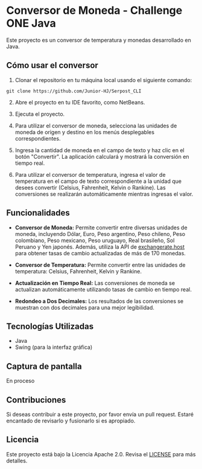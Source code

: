 # Conversor de Moneda - Challenge ONE Java

Este proyecto es un conversor de temperatura y monedas desarrollado en Java.

## Cómo usar el conversor

1. Clonar el repositorio en tu máquina local usando el siguiente comando:

```
git clone https://github.com/Junior-HJ/Serpost_CLI
```

2. Abre el proyecto en tu IDE favorito, como NetBeans.

3. Ejecuta el proyecto.

4. Para utilizar el conversor de moneda, selecciona las unidades de moneda de origen y destino en los menús desplegables correspondientes.

5. Ingresa la cantidad de moneda en el campo de texto y haz clic en el botón "Convertir". La aplicación calculará y mostrará la conversión en tiempo real.

6. Para utilizar el conversor de temperatura, ingresa el valor de temperatura en el campo de texto correspondiente a la unidad que desees convertir (Celsius, Fahrenheit, Kelvin o Rankine). Las conversiones se realizarán automáticamente mientras ingresas el valor.

## Funcionalidades

- **Conversor de Moneda:** Permite convertir entre diversas unidades de moneda, incluyendo Dólar, Euro, Peso argentino, Peso chileno, Peso colombiano, Peso mexicano, Peso uruguayo, Real brasileño, Sol Peruano y Yen japonés. Además, utiliza la API de [exchangerate.host](https://exchangerate.host/) para obtener tasas de cambio actualizadas de más de 170 monedas.

- **Conversor de Temperatura:** Permite convertir entre las unidades de temperatura: Celsius, Fahrenheit, Kelvin y Rankine.

- **Actualización en Tiempo Real:** Las conversiones de moneda se actualizan automáticamente utilizando tasas de cambio en tiempo real.

- **Redondeo a Dos Decimales:** Los resultados de las conversiones se muestran con dos decimales para una mejor legibilidad.

## Tecnologías Utilizadas

- Java
- Swing (para la interfaz gráfica)

## Captura de pantalla

En proceso

## Contribuciones

Si deseas contribuir a este proyecto, por favor envía un pull request. Estaré encantado de revisarlo y fusionarlo si es apropiado.

## Licencia

Este proyecto está bajo la Licencia Apache 2.0. Revisa el [LICENSE](LICENSE) para más detalles.
